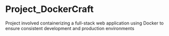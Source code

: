 # Project_DockerCraft
Project involved containerizing a full-stack web application using Docker to ensure consistent development and production environments
